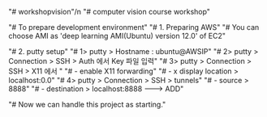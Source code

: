"# workshopvision"/n
"# computer vision course workshop"

"# To prepare development environment"
"# 1. Preparing AWS"
"# You can choose AMI as 'deep learning AMI(Ubuntu) version 12.0' of EC2"

"# 2. putty setup"
"# 1> putty > Hostname : ubuntu@AWSIP"
"# 2> putty > Connection > SSH > Auth 에서 Key 파일 입력"
"# 3> putty > Connection > SSH > X11 에서 "
"#    - enable X11 forwarding"
"#    - x display location > localhost:0.0"
"# 4> putty > Connection > SSH > tunnels"
"#    - source > 8888"
"#    - destination > localhost:8888  ---> ADD"

"# Now we can handle this project as starting."
